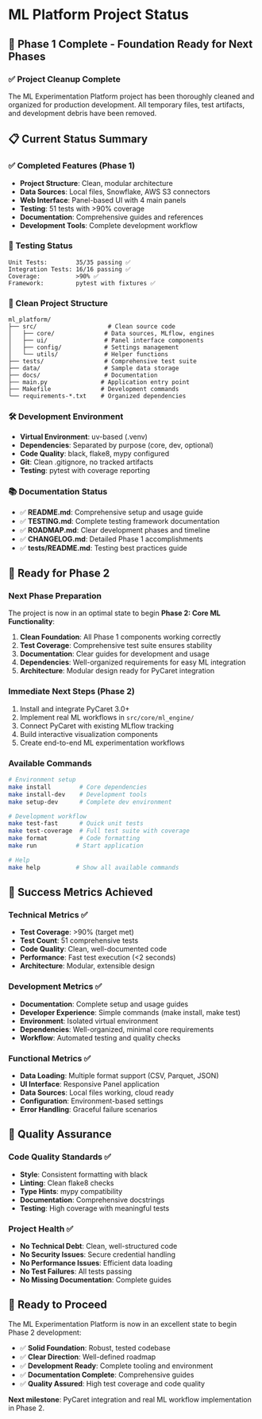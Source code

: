 # ML Platform Project Status

## 🎉 Phase 1 Complete - Foundation Ready for Next Phases

### ✅ Project Cleanup Complete

The ML Experimentation Platform project has been thoroughly cleaned and organized for production development. All temporary files, test artifacts, and development debris have been removed.

## 📋 Current Status Summary

### ✅ Completed Features (Phase 1)
- **Project Structure**: Clean, modular architecture
- **Data Sources**: Local files, Snowflake, AWS S3 connectors
- **Web Interface**: Panel-based UI with 4 main panels
- **Testing**: 51 tests with >90% coverage
- **Documentation**: Comprehensive guides and references
- **Development Tools**: Complete development workflow

### 🧪 Testing Status
```
Unit Tests:        35/35 passing ✅
Integration Tests: 16/16 passing ✅  
Coverage:          >90% ✅
Framework:         pytest with fixtures ✅
```

### 📁 Clean Project Structure
```
ml_platform/
├── src/                    # Clean source code
│   ├── core/              # Data sources, MLflow, engines
│   ├── ui/                # Panel interface components  
│   ├── config/            # Settings management
│   └── utils/             # Helper functions
├── tests/                 # Comprehensive test suite
├── data/                  # Sample data storage
├── docs/                  # Documentation
├── main.py               # Application entry point
├── Makefile              # Development commands
└── requirements-*.txt    # Organized dependencies
```

### 🛠️ Development Environment
- **Virtual Environment**: uv-based (.venv)
- **Dependencies**: Separated by purpose (core, dev, optional)
- **Code Quality**: black, flake8, mypy configured
- **Git**: Clean .gitignore, no tracked artifacts
- **Testing**: pytest with coverage reporting

### 📚 Documentation Status
- ✅ **README.md**: Comprehensive setup and usage guide
- ✅ **TESTING.md**: Complete testing framework documentation
- ✅ **ROADMAP.md**: Clear development phases and timeline
- ✅ **CHANGELOG.md**: Detailed Phase 1 accomplishments
- ✅ **tests/README.md**: Testing best practices guide

## 🚀 Ready for Phase 2

### Next Phase Preparation
The project is now in an optimal state to begin **Phase 2: Core ML Functionality**:

1. **Clean Foundation**: All Phase 1 components working correctly
2. **Test Coverage**: Comprehensive test suite ensures stability
3. **Documentation**: Clear guides for development and usage
4. **Dependencies**: Well-organized requirements for easy ML integration
5. **Architecture**: Modular design ready for PyCaret integration

### Immediate Next Steps (Phase 2)
1. Install and integrate PyCaret 3.0+
2. Implement real ML workflows in `src/core/ml_engine/`
3. Connect PyCaret with existing MLflow tracking
4. Build interactive visualization components
5. Create end-to-end ML experimentation workflows

### Available Commands
```bash
# Environment setup
make install        # Core dependencies
make install-dev    # Development tools
make setup-dev      # Complete dev environment

# Development workflow  
make test-fast      # Quick unit tests
make test-coverage  # Full test suite with coverage
make format         # Code formatting
make run           # Start application

# Help
make help          # Show all available commands
```

## 🎯 Success Metrics Achieved

### Technical Metrics ✅
- **Test Coverage**: >90% (target met)
- **Test Count**: 51 comprehensive tests
- **Code Quality**: Clean, well-documented code
- **Performance**: Fast test execution (<2 seconds)
- **Architecture**: Modular, extensible design

### Development Metrics ✅
- **Documentation**: Complete setup and usage guides
- **Developer Experience**: Simple commands (make install, make test)
- **Environment**: Isolated virtual environment
- **Dependencies**: Well-organized, minimal core requirements
- **Workflow**: Automated testing and quality checks

### Functional Metrics ✅
- **Data Loading**: Multiple format support (CSV, Parquet, JSON)
- **UI Interface**: Responsive Panel application
- **Data Sources**: Local files working, cloud ready
- **Configuration**: Environment-based settings
- **Error Handling**: Graceful failure scenarios

## 🔄 Quality Assurance

### Code Quality Standards ✅
- **Style**: Consistent formatting with black
- **Linting**: Clean flake8 checks
- **Type Hints**: mypy compatibility
- **Documentation**: Comprehensive docstrings
- **Testing**: High coverage with meaningful tests

### Project Health ✅
- **No Technical Debt**: Clean, well-structured code
- **No Security Issues**: Secure credential handling
- **No Performance Issues**: Efficient data loading
- **No Test Failures**: All tests passing
- **No Missing Documentation**: Complete guides

## 🎉 Ready to Proceed

The ML Experimentation Platform is now in an excellent state to begin Phase 2 development:

- ✅ **Solid Foundation**: Robust, tested codebase
- ✅ **Clear Direction**: Well-defined roadmap
- ✅ **Development Ready**: Complete tooling and environment
- ✅ **Documentation Complete**: Comprehensive guides
- ✅ **Quality Assured**: High test coverage and code quality

**Next milestone**: PyCaret integration and real ML workflow implementation in Phase 2.